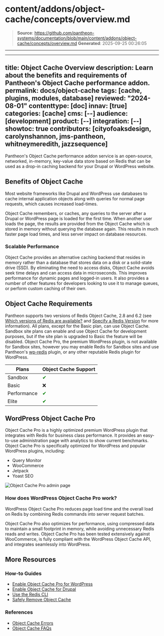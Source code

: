 # content/addons/object-cache/concepts/overview.md

> **Source**: https://github.com/pantheon-systems/documentation/blob/main/content/addons/object-cache/concepts/overview.md
> **Generated**: 2025-09-25 00:26:05

---

---
title: Object Cache Overview
description: Learn about the benefits and requirements of Pantheon's Object Cache performance addon.
permalink: docs/object-cache
tags: [cache, plugins, modules, database]
reviewed: "2024-08-01"
contenttype: [doc]
innav: [true]
categories: [cache]
cms: [--]
audience: [development]
product: [--]
integration: [--]
showtoc: true
contributors: [cityofoaksdesign, carolynshannon, jms-pantheon, whitneymeredith, jazzsequence]
---
Pantheon's Object Cache performance addon service is an open-source, networked, in-memory, key-value data store based on Redis that can be used as a drop-in caching backend for your Drupal or WordPress website.

## Benefits of Object Cache

Most website frameworks like Drupal and WordPress use databases to cache internal application objects along with queries for normal page requests, which causes increased load-times.

Object Cache remembers, or caches, any queries to the server after a Drupal or WordPress page is loaded for the first time. When another user loads the page, the results are provided from the Object Cache which is stored in memory without querying the database again. This results in much faster page load times, and less server impact on database resources.

### Scalable Performance

Object Cache provides an alternative caching backend that resides in memory rather than a database that stores data on a disk or a solid-state drive (SSD). By eliminating the need to access disks, Object Cache avoids seek time delays and can access data in microseconds. This improves performance for dynamic pages and logged-in users. It also provides a number of other features for developers looking to use it to manage queues, or perform custom caching of their own.

## Object Cache Requirements

Pantheon supports two versions of Redis Object Cache, 2.8 and 6.2 (see [Which versions of Redis are available?](/object-cache/faq#which-versions-of-redis-are-available) and [Specify a Redis Version](/pantheon-yml#specify-a-redis-version) for more information). All plans, except for the Basic plan, can use Object Cache. Sandbox site plans can enable and use Object Cache for development purposes, but if the site plan is upgraded to Basic the feature will be disabled. Object Cache Pro, the premium WordPress plugin, is not available for Sandbox sites, however you may enable Redis for Sandbox sites and use Pantheon's [wp-redis](https://github.com/pantheon-systems/wp-redis) plugin, or any other reputable Redis plugin for WordPress.

| Plans         | Object Cache Support <Popover content="Available across all environments, including Multidevs."/> |
| ------------- | -------------------------------------- |
| Sandbox       | <span style="color:green">✔</span> |
| Basic         | ❌                                 |
| Performance   | <span style="color:green">✔</span> |
| Elite         | <span style="color:green">✔</span> |

## WordPress Object Cache Pro
Object Cache Pro is a highly optimized premium WordPress plugin that integrates with Redis for business class performance. It provides an easy-to-use administration page with analytics to show current benchmarks. Object Cache Pro is specifically optimized for WordPress and popular WordPress plugins, including:

- Query Monitor
- WooCommerce
- Jetpack
- Yoast SEO

![Object Cache Pro admin page](../../../../images/guides/object-cache-pro/object-cache-pro-analytics.png)

### How does WordPress Object Cache Pro work?

WordPress Object Cache Pro reduces page load time and the overall load on Redis by combining Redis commands into server request batches.

Object Cache Pro also optimizes for performance, using compressed data to maintain a small footprint in memory, while avoiding unnecessary Redis reads and writes. Object Cache Pro has been tested extensively against WooCommerce, is fully compliant with the WordPress Object Cache API, and integrates seamlessly into WordPress.

## More Resources

### How-to Guides
- [Enable Object Cache Pro for WordPress](/object-cache/wordpress)
- [Enable Object Cache for Drupal](/object-cache/drupal)
- [Use the Redis CLI](/object-cache/cli)
- [Safely Remove Object Cache](/object-cache/remove)

### References
- [Object Cache Errors](/object-cache/errors)
- [Object Cache FAQs](/object-cache/faq)
